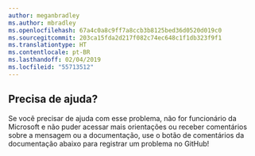 ```yaml
---
author: meganbradley
ms.author: mbradley
ms.openlocfilehash: 67a4c0a8c9ff7a8ccb3b8125bed36d0520d019c0
ms.sourcegitcommit: 203ca15fda2d217f082c74ec648c1f1db323f9f1
ms.translationtype: HT
ms.contentlocale: pt-BR
ms.lasthandoff: 02/04/2019
ms.locfileid: "55713512"
---
```

## <a name="need-help"></a>Precisa de ajuda?

Se você precisar de ajuda com esse problema, não for funcionário da Microsoft e não puder acessar mais orientações ou receber comentários sobre a mensagem ou a documentação, use o botão de comentários da documentação abaixo para registrar um problema no GitHub!